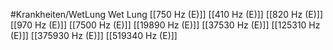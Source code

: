 #Krankheiten/WetLung
Wet Lung
[[750 Hz (E)]]
[[410 Hz (E)]]
[[820 Hz (E)]]
[[970 Hz (E)]]
[[7500 Hz (E)]]
[[19890 Hz (E)]]
[[37530 Hz (E)]]
[[125310 Hz (E)]]
[[375930 Hz (E)]]
[[519340 Hz (E)]]